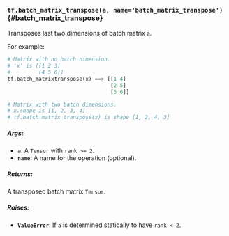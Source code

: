 ### `tf.batch_matrix_transpose(a, name='batch_matrix_transpose')` {#batch_matrix_transpose}

Transposes last two dimensions of batch matrix `a`.

For example:

```python
# Matrix with no batch dimension.
# 'x' is [[1 2 3]
#         [4 5 6]]
tf.batch_matrixtranspose(x) ==> [[1 4]
                                 [2 5]
                                 [3 6]]

# Matrix with two batch dimensions.
# x.shape is [1, 2, 3, 4]
# tf.batch_matrix_transpose(x) is shape [1, 2, 4, 3]
```

##### Args:


*  <b>`a`</b>: A `Tensor` with `rank >= 2`.
*  <b>`name`</b>: A name for the operation (optional).

##### Returns:

  A transposed batch matrix `Tensor`.

##### Raises:


*  <b>`ValueError`</b>: If `a` is determined statically to have `rank < 2`.

